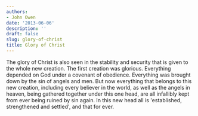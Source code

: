 ```yaml
---
authors:
- John Owen
date: '2013-06-06'
description: ''
draft: false
slug: glory-of-christ
title: Glory of Christ
---
```

The glory of Christ is also seen in the stability and security that is given to the whole new creation. The first creation was glorious. Everything depended on God under a covenant of obedience. Everything was brought down by the sin of angels and men. But now everything that belongs to this new creation, including every believer in the world, as well as the angels in heaven, being gathered together under this one head, are all infallibly kept from ever being ruined by sin again. In this new head all is 'established, strengthened and settled', and that for ever.




